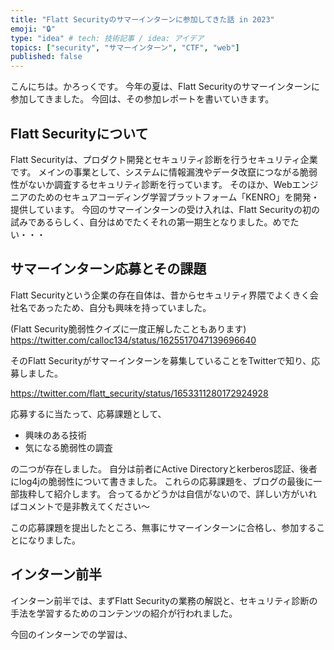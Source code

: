 ```yaml
---
title: "Flatt Securityのサマーインターンに参加してきた話 in 2023"
emoji: "🔒"
type: "idea" # tech: 技術記事 / idea: アイデア
topics: ["security", "サマーインターン", "CTF", "web"]
published: false
---
```


こんにちは。かろっくです。
今年の夏は、Flatt Securityのサマーインターンに参加してきました。
今回は、その参加レポートを書いていきます。

## Flatt Securityについて

Flatt Securityは、プロダクト開発とセキュリティ診断を行うセキュリティ企業です。
メインの事業として、システムに情報漏洩やデータ改竄につながる脆弱性がないか調査するセキュリティ診断を行っています。
そのほか、Webエンジニアのためのセキュアコーディング学習プラットフォーム「KENRO」を開発・提供しています。
今回のサマーインターンの受け入れは、Flatt Securityの初の試みであるらしく、自分はめでたくそれの第一期生となりました。めでたい・・・

## サマーインターン応募とその課題

Flatt Securityという企業の存在自体は、昔からセキュリティ界隈でよくきく会社名であったため、自分も興味を持っていました。

(Flatt Security脆弱性クイズに一度正解したこともあります)
https://twitter.com/calloc134/status/1625517047139696640

そのFlatt Securityがサマーインターンを募集していることをTwitterで知り、応募しました。

https://twitter.com/flatt_security/status/1653311280172924928

応募するに当たって、応募課題として、
 - 興味のある技術
 - 気になる脆弱性の調査

の二つが存在しました。
自分は前者にActive Directoryとkerberos認証、後者にlog4jの脆弱性について書きました。
これらの応募課題を、ブログの最後に一部抜粋して紹介します。
合ってるかどうかは自信がないので、詳しい方がいればコメントで是非教えてください～

この応募課題を提出したところ、無事にサマーインターンに合格し、参加することになりました。

## インターン前半

インターン前半では、まずFlatt Securityの業務の解説と、セキュリティ診断の手法を学習するためのコンテンツの紹介が行われました。

今回のインターンでの学習は、

